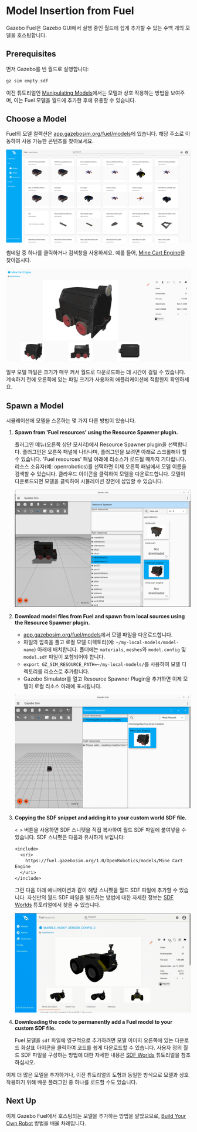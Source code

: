 # Model Insertion from Fuel

Gazebo Fuel은 Gazebo GUI에서 실행 중인 월드에 쉽게 추가할 수 있는 수백 개의 모델을 호스팅합니다.

## Prerequisites

먼저 Gazebo를 빈 월드로 실행합니다:

```bash
gz sim empty.sdf
```

이전 튜토리얼인 [Manipulating Models](manipulating_models.md)에서는 모델과 상호 작용하는 방법을 보여주며, 이는 Fuel 모델을 월드에 추가한 후에 유용할 수 있습니다.

## Choose a Model

Fuel의 모델 컬렉션은 [app.gazebosim.org/fuel/models](https://app.gazebosim.org/fuel/models)에 있습니다.
해당 주소로 이동하여 사용 가능한 콘텐츠를 찾아보세요.

![Fuel models preview](tutorials/fuel_insert/fuel.png)

썸네일 중 하나를 클릭하거나 검색창을 사용하세요.
예를 들어, [Mine Cart Engine](https://app.gazebosim.org/OpenRobotics/fuel/models/Mine%20Cart%20Engine)을 찾아봅시다.

![Vent](tutorials/fuel_insert/mine_cart_engine_detail.png)

일부 모델 파일은 크기가 매우 커서 월드로 다운로드하는 데 시간이 걸릴 수 있습니다.
계속하기 전에 오른쪽에 있는 파일 크기가 사용자의 애플리케이션에 적합한지 확인하세요.

## Spawn a Model

시뮬레이션에 모델을 스폰하는 몇 가지 다른 방법이 있습니다.

1.  **Spawn from 'Fuel resources' using the Resource Spawner plugin.**

    플러그인 메뉴(오른쪽 상단 모서리)에서 Resource Spawner plugin을 선택합니다.
    플러그인은 오른쪽 패널에 나타나며, 플러그인을 보려면 아래로 스크롤해야 할 수 있습니다.
    'Fuel resources' 패널 아래에 리소스가 로드될 때까지 기다립니다.
    리소스 소유자(예: openrobotics)를 선택하면 이제 오른쪽 패널에서 모델 이름을 검색할 수 있습니다.
    클라우드 아이콘을 클릭하여 모델을 다운로드합니다.
    모델이 다운로드되면 모델을 클릭하여 시뮬레이션 장면에 삽입할 수 있습니다.

    ![Resource Spawner - Fuel resources](tutorials/fuel_insert/resource_spawner_cloud.png)

2.  **Download model files from Fuel and spawn from local sources using the Resource Spawner plugin.**

    -   [app.gazebosim.org/fuel/models](https://app.gazebosim.org/fuel/models)에서 모델 파일을 다운로드합니다.
    -   파일의 압축을 풀고 로컬 모델 디렉토리(예: `~/my-local-models/model-name`) 아래에 배치합니다.
    폴더에는 `materials`, `meshes`와 `model.config` 및 `model.sdf` 파일이 포함되어야 합니다.
    -   `export GZ_SIM_RESOURCE_PATH=~/my-local-models/`를 사용하여 모델 디렉토리를 리소스로 추가합니다.
    -   Gazebo Simulator를 열고 Resource Spawner Plugin을 추가하면 이제 모델이 로컬 리소스 아래에 표시됩니다.

    ![Resource Spawner - Fuel resources](tutorials/fuel_insert/resource_spawner_local.png)

3.  **Copying the SDF snippet and adding it to your custom world SDF file.**

    `< >` 버튼을 사용하면 SDF 스니펫을 직접 복사하여 월드 SDF 파일에 붙여넣을 수 있습니다.
    SDF 스니펫은 다음과 유사하게 보입니다:

    ```
    <include>
      <uri>
        https://fuel.gazebosim.org/1.0/OpenRobotics/models/Mine Cart Engine
      </uri>
    </include>
    ```

    그런 다음 아래 애니메이션과 같이 해당 스니펫을 월드 SDF 파일에 추가할 수 있습니다.
    자신만의 월드 SDF 파일을 빌드하는 방법에 대한 자세한 정보는 [SDF Worlds](sdf_worlds) 튜토리얼에서 찾을 수 있습니다.

    ![spawn](tutorials/fuel_insert/husky.gif)

4.  **Downloading the code to permanently add a Fuel model to your custom SDF file.**

    Fuel 모델을 `sdf` 파일에 영구적으로 추가하려면 모델 이미지 오른쪽에 있는 다운로드 화살표 아이콘을 클릭하여 코드를 쉽게 다운로드할 수 있습니다.
    사용자 정의 월드 SDF 파일을 구성하는 방법에 대한 자세한 내용은 [SDF Worlds](sdf_worlds) 튜토리얼을 참조하십시오.

이제 더 많은 모델을 추가하거나, 이전 튜토리얼의 도형과 동일한 방식으로 모델과 상호 작용하기 위해 배운 플러그인 중 하나를 로드할 수도 있습니다.

## Next Up

이제 Gazebo Fuel에서 호스팅되는 모델을 추가하는 방법을 알았으므로, [Build Your Own Robot](building_robot) 방법을 배울 차례입니다.
